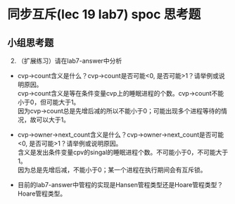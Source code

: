 # 同步互斥(lec 19 lab7) spoc 思考题

## 小组思考题


2. （扩展练习）请在lab7-answer中分析
  -  cvp->count含义是什么？cvp->count是否可能<0, 是否可能>1？请举例或说明原因。  
  cvp->count含义是等在条件变量cvp上的睡眠进程的个数。cvp->count不能小于0，但可能大于1。  
  因为cvp->count总是先增后减的所以不能小于0；可能出现多个进程等待的情况，故可以大于1。

  -  cvp->owner->next_count含义是什么？cvp->owner->next_count是否可能<0, 是否可能>1？请举例或说明原因。  
  含义是发出条件变量cpv的singal的睡眠进程个数。不可能小于0，不可能大于1。  
  因为总是先增后减，不能小于0；某一个进程在执行期间会有互斥锁。

  -  目前的lab7-answer中管程的实现是Hansen管程类型还是Hoare管程类型？  
  Hoare管程类型。